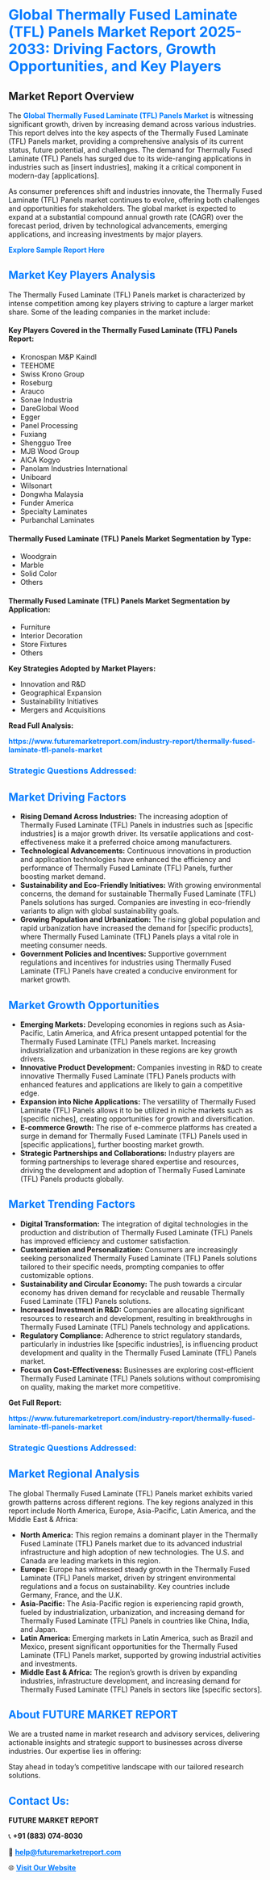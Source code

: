 <h1 style="color: #007BFF;">Global Thermally Fused Laminate (TFL) Panels Market Report 2025-2033: Driving Factors, Growth Opportunities, and Key Players</h1>

<section id="overview">
<h2>Market Report Overview</h2>
<p>The <a href="https://www.futuremarketreport.com/industry-report/thermally-fused-laminate-tfl-panels-market" style="color: #007BFF; text-decoration: none;"><strong>Global Thermally Fused Laminate (TFL) Panels Market</strong></a> is witnessing significant growth, driven by increasing demand across various industries. This report delves into the key aspects of the Thermally Fused Laminate (TFL) Panels market, providing a comprehensive analysis of its current status, future potential, and challenges. The demand for Thermally Fused Laminate (TFL) Panels has surged due to its wide-ranging applications in industries such as [insert industries], making it a critical component in modern-day [applications].</p>
<p>As consumer preferences shift and industries innovate, the Thermally Fused Laminate (TFL) Panels market continues to evolve, offering both challenges and opportunities for stakeholders. The global market is expected to expand at a substantial compound annual growth rate (CAGR) over the forecast period, driven by technological advancements, emerging applications, and increasing investments by major players.</p>
</section>

<section id="overview">
<p><a href="https://www.futuremarketreport.com/request-sample/reportId=105401" style="color: #007BFF; text-decoration: none;"><strong>Explore Sample Report Here</strong></a></p>
</section>

<section id="key-players">
<h2 style="color: #007BFF;">Market Key Players Analysis</h2>
<p>The Thermally Fused Laminate (TFL) Panels market is characterized by intense competition among key players striving to capture a larger market share. Some of the leading companies in the market include:</p>
<h4>Key Players Covered in the Thermally Fused Laminate (TFL) Panels Report:</h4>
<ul><li>Kronospan M&amp;P Kaindl</li><li>TEEHOME</li><li>Swiss Krono Group</li><li>Roseburg</li><li>Arauco</li><li>Sonae Industria</li><li>DareGlobal Wood</li><li>Egger</li><li>Panel Processing</li><li>Fuxiang</li><li>Shengguo Tree</li><li>MJB Wood Group</li><li>AICA Kogyo</li><li>Panolam Industries International</li><li>Uniboard</li><li>Wilsonart</li><li>Dongwha Malaysia</li><li>Funder America</li><li>Specialty Laminates</li><li>Purbanchal Laminates</li></ul>
<h4>Thermally Fused Laminate (TFL) Panels Market Segmentation by Type:</h4>
<ul><li>Woodgrain</li><li>Marble</li><li>Solid Color</li><li>Others</li></ul>

<h4>Thermally Fused Laminate (TFL) Panels Market Segmentation by Application:</h4>
<ul><li>Furniture</li><li>Interior Decoration</li><li>Store Fixtures</li><li>Others</li></ul>
<p><strong>Key Strategies Adopted by Market Players:</strong></p>
<ul>
<li>Innovation and R&D</li>
<li>Geographical Expansion</li>
<li>Sustainability Initiatives</li>
<li>Mergers and Acquisitions</li>
</ul>
</section>

<section>
<p><strong>Read Full Analysis: </strong></p><a href="https://www.futuremarketreport.com/industry-report/thermally-fused-laminate-tfl-panels-market" style="color: #007BFF; text-decoration: none;"><strong>https://www.futuremarketreport.com/industry-report/thermally-fused-laminate-tfl-panels-market</strong></a>
<h3 style="color: #007BFF;">Strategic Questions Addressed:</h3>
</section>

<section id="driving-factors">
<h2 style="color: #007BFF;">Market Driving Factors</h2>
<ul>
<li><strong>Rising Demand Across Industries:</strong> The increasing adoption of Thermally Fused Laminate (TFL) Panels in industries such as [specific industries] is a major growth driver. Its versatile applications and cost-effectiveness make it a preferred choice among manufacturers.</li>
<li><strong>Technological Advancements:</strong> Continuous innovations in production and application technologies have enhanced the efficiency and performance of Thermally Fused Laminate (TFL) Panels, further boosting market demand.</li>
<li><strong>Sustainability and Eco-Friendly Initiatives:</strong> With growing environmental concerns, the demand for sustainable Thermally Fused Laminate (TFL) Panels solutions has surged. Companies are investing in eco-friendly variants to align with global sustainability goals.</li>
<li><strong>Growing Population and Urbanization:</strong> The rising global population and rapid urbanization have increased the demand for [specific products], where Thermally Fused Laminate (TFL) Panels plays a vital role in meeting consumer needs.</li>
<li><strong>Government Policies and Incentives:</strong> Supportive government regulations and incentives for industries using Thermally Fused Laminate (TFL) Panels have created a conducive environment for market growth.</li>
</ul>
</section>

<section id="growth-opportunities">
<h2 style="color: #007BFF;">Market Growth Opportunities</h2>
<ul>
<li><strong>Emerging Markets:</strong> Developing economies in regions such as Asia-Pacific, Latin America, and Africa present untapped potential for the Thermally Fused Laminate (TFL) Panels market. Increasing industrialization and urbanization in these regions are key growth drivers.</li>
<li><strong>Innovative Product Development:</strong> Companies investing in R&D to create innovative Thermally Fused Laminate (TFL) Panels products with enhanced features and applications are likely to gain a competitive edge.</li>
<li><strong>Expansion into Niche Applications:</strong> The versatility of Thermally Fused Laminate (TFL) Panels allows it to be utilized in niche markets such as [specific niches], creating opportunities for growth and diversification.</li>
<li><strong>E-commerce Growth:</strong> The rise of e-commerce platforms has created a surge in demand for Thermally Fused Laminate (TFL) Panels used in [specific applications], further boosting market growth.</li>
<li><strong>Strategic Partnerships and Collaborations:</strong> Industry players are forming partnerships to leverage shared expertise and resources, driving the development and adoption of Thermally Fused Laminate (TFL) Panels products globally.</li>
</ul>
</section>

<section id="trending-factors">
<h2 style="color: #007BFF;">Market Trending Factors</h2>
<ul>
<li><strong>Digital Transformation:</strong> The integration of digital technologies in the production and distribution of Thermally Fused Laminate (TFL) Panels has improved efficiency and customer satisfaction.</li>
<li><strong>Customization and Personalization:</strong> Consumers are increasingly seeking personalized Thermally Fused Laminate (TFL) Panels solutions tailored to their specific needs, prompting companies to offer customizable options.</li>
<li><strong>Sustainability and Circular Economy:</strong> The push towards a circular economy has driven demand for recyclable and reusable Thermally Fused Laminate (TFL) Panels solutions.</li>
<li><strong>Increased Investment in R&D:</strong> Companies are allocating significant resources to research and development, resulting in breakthroughs in Thermally Fused Laminate (TFL) Panels technology and applications.</li>
<li><strong>Regulatory Compliance:</strong> Adherence to strict regulatory standards, particularly in industries like [specific industries], is influencing product development and quality in the Thermally Fused Laminate (TFL) Panels market.</li>
<li><strong>Focus on Cost-Effectiveness:</strong> Businesses are exploring cost-efficient Thermally Fused Laminate (TFL) Panels solutions without compromising on quality, making the market more competitive.</li>
</ul>
</section>

<section>
<p><strong>Get Full Report: </strong></p><a href="https://www.futuremarketreport.com/industry-report/thermally-fused-laminate-tfl-panels-market" style="color: #007BFF; text-decoration: none;"><strong>https://www.futuremarketreport.com/industry-report/thermally-fused-laminate-tfl-panels-market</strong></a>
<h3 style="color: #007BFF;">Strategic Questions Addressed:</h3>
</section>


<section id="regional-analysis">
<h2 style="color: #007BFF;">Market Regional Analysis</h2>
<p>The global Thermally Fused Laminate (TFL) Panels market exhibits varied growth patterns across different regions. The key regions analyzed in this report include North America, Europe, Asia-Pacific, Latin America, and the Middle East & Africa:</p>
<ul>
<li><strong>North America:</strong> This region remains a dominant player in the Thermally Fused Laminate (TFL) Panels market due to its advanced industrial infrastructure and high adoption of new technologies. The U.S. and Canada are leading markets in this region.</li>
<li><strong>Europe:</strong> Europe has witnessed steady growth in the Thermally Fused Laminate (TFL) Panels market, driven by stringent environmental regulations and a focus on sustainability. Key countries include Germany, France, and the U.K.</li>
<li><strong>Asia-Pacific:</strong> The Asia-Pacific region is experiencing rapid growth, fueled by industrialization, urbanization, and increasing demand for Thermally Fused Laminate (TFL) Panels in countries like China, India, and Japan.</li>
<li><strong>Latin America:</strong> Emerging markets in Latin America, such as Brazil and Mexico, present significant opportunities for the Thermally Fused Laminate (TFL) Panels market, supported by growing industrial activities and investments.</li>
<li><strong>Middle East & Africa:</strong> The region’s growth is driven by expanding industries, infrastructure development, and increasing demand for Thermally Fused Laminate (TFL) Panels in sectors like [specific sectors].</li>
</ul>
</section>

<footer>
<h2 style="color: #007BFF;">About FUTURE MARKET REPORT</h2>
<p>We are a trusted name in market research and advisory services, delivering actionable insights and strategic support to businesses across diverse industries. Our expertise lies in offering:</p>

<p>Stay ahead in today’s competitive landscape with our tailored research solutions.</p>

<h2 style="color: #007BFF;">Contact Us:</h2>
<p><strong>FUTURE MARKET REPORT</strong></p>
<p>📞 <strong>+91 (883) 074-8030</strong></p>
<p>📧 <strong><a href="mailto:help@futuremarketreport.com" style="color: #007BFF;">help@futuremarketreport.com</a></strong></p>
<p>🌐 <strong><a href="https://www.futuremarketreport.com/" style="color: #007BFF;">Visit Our Website</a></strong></p>
</footer>